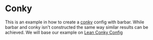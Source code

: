 # Conky

This is an example in how to create a [conky](https://github.com/brndnmtthws/conky) config
with barbar. While barbar and conky isn't constructed the same way
similar results can be achieved. We will base our example on
[Lean Conky Config](https://github.com/jxai/lean-conky-config)
